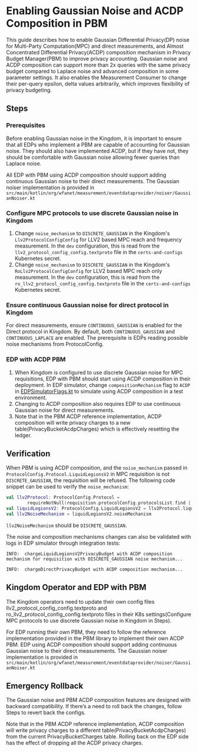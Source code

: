 # Enabling Gaussian Noise and ACDP Composition in PBM

This guide describes how to enable Gaussian Differential Privacy(DP) noise for
Multi-Party Computation(MPC) and direct measurements, and Almost Concentrated
Differential Privacy(ACDP) composition mechanism in Privacy Budget Manager(PBM)
to improve privacy accounting. Gaussian noise and ACDP composition can support
more than 2x queries with the same privacy budget compared to Laplace noise and
advanced composition in some parameter settings. It also enables the Measurement
Consumer to change their per-query epsilon, delta values arbitrarily, which
improves flexibility of privacy budgeting.

## Steps

### Prerequisites

Before enabling Gaussian noise in the Kingdom, it is important to ensure that
all EDPs who implement a PBM are capable of accounting for Gaussian noise. They
should also have implemented ACDP, but if they have not, they should be
comfortable with Gaussian noise allowing fewer queries than Laplace noise.

All EDP with PBM using ACDP composition should support adding continuous
Gaussian noise to their direct measurements. The Gaussian noiser implementation
is provided in
`src/main/kotlin/org/wfanet/measurement/eventdataprovider/noiser/GaussianNoiser.kt`

### Configure MPC protocols to use discrete Gaussian noise in Kingdom

1.  Change `noise_mechanism` to `DISCRETE_GAUSSIAN` in the Kingdom's
    `Llv2ProtocolConfigConfig` for LLV2 based MPC reach and frequency
    measurement. In the `dev` configuration, this is read from the
    `llv2_protocol_config_config.textproto` file in the `certs-and-configs`
    Kubernetes secret.
2.  Change `noise_mechanism` to `DISCRETE_GAUSSIAN` in the Kingdom's
    `RoLlv2ProtocolConfigConfig` for LLV2 based MPC reach only measurement. In
    the `dev` configuration, this is read from the
    `ro_llv2_protocol_config_config.textproto` file in the `certs-and-configs`
    Kubernetes secret.

### Ensure continuous Gaussian noise for direct protocol in Kingdom

For direct measurements, ensure `CONTINUOUS_GAUSSIAN` is enabled for the Direct
protocol in Kingdom. By default, both `CONTINUOUS_GAUSSIAN` and
`CONTINUOUS_LAPLACE` are enabled. The prerequisite is EDPs reading possible
noise mechanisms from ProtocolConfig.

### EDP with ACDP PBM

1.  When Kingdom is configured to use discrete Gaussian noise for MPC
    requisitions, EDP with PBM should start using ACDP composition in their
    deployment. In EDP simulator, change `compositionMechanism` flag to `ACDP`
    in
    [EDPSimulatorFlags.kt](../../src/main/kotlin/org/wfanet/measurement/loadtest/dataprovider/EdpSimulatorFlags.kt)
    to simulate using ACDP composition in a test environment.
2.  Changing to ACDP composition also requires EDP to use continuous Gaussian
    noise for direct measurements.
3.  Note that in the PBM ACDP reference implementation, ACDP composition will
    write privacy charges to a new table(PrivacyBucketAcdpCharges) which is
    effectively resetting the ledger.

## Verification

When PBM is using ACDP composition, and the `noise_mechanism` passed in
`ProtocolConfig.Protocol.LiquidLegionsV2` in MPC requisition is not
`DISCRETE_GAUSSIAN`, the requisition will be refused. The following code snippet
can be used to verify the `noise_mechanism`:

```kotlin
val llv2Protocol: ProtocolConfig.Protocol =
        requireNotNull(requisition.protocolConfig.protocolsList.find { protocol -> protocol.hasLiquidLegionsV2() })
val liquidLegionsV2: ProtocolConfig.LiquidLegionsV2 = llv2Protocol.liquidLegionsV2
val llv2NoiseMechanism = liquidLegionsV2.noiseMechanism
```

`llv2NoiseMechanism` should be `DISCRETE_GAUSSIAN`.

The noise and composition mechanisms changes can also be validated with logs in
EDP simulator through integration tests:

```shell
INFO:  chargeLiquidLegionsV2PrivacyBudget with ACDP composition mechanism for requisition with DISCRETE_GAUSSIAN noise mechanism...
```

```shell
INFO:  chargeDirectPrivacyBudget with ACDP composition mechanism...
```

## Kingdom Operator and EDP with PBM

The Kingdom operators need to update their own config files
llv2_protocol_config_config.textproto and
ro_llv2_protocol_config_config.textproto files in their K8s settings(Configure
MPC protocols to use discrete Gaussian noise in Kingdom in Steps).

For EDP running their own PBM, they need to follow the reference implementation
provided in the PBM library to implement their own ACDP PBM. EDP using ACDP
composition should support adding continuous Gaussian noise to their direct
measurements. The Gaussian noiser implementation is provided in
`src/main/kotlin/org/wfanet/measurement/eventdataprovider/noiser/GaussianNoiser.kt`

## Emergency Rollback

The Gaussian noise and PBM ACDP composition features are designed with backward
compatibility. If there’s a need to roll back the changes, follow Steps to
revert back the configs.

Note that in the PBM ACDP reference implementation, ACDP composition will write
privacy charges to a different table(PrivacyBucketAcdpCharges) from the current
PrivacyBucketCharges table. Rolling back on the EDP side has the effect of
dropping all the ACDP privacy charges.
